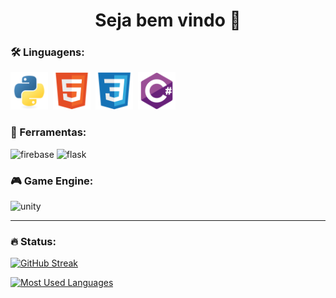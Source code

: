 <!-- 
<div id="header" align="center">
  <img src= "https://media.giphy.com/media/lP8xu5t2DLGG045H8F/giphy.gif" width="200"/>
</div>

<div id="badges" align="center">
  <a href="https://www.linkedin.com/in/gabriel-rosas-675677242/">
    <img src="https://img.shields.io/badge/LinkedIn-yellow?style=for-the-badge&logo=linkedin&logoColor=white" alt="LinkedIn Badge"/>
  </a>
  <a href="mailto:gabrielsrosas@gmail.com">
    <img src="https://img.shields.io/badge/gmail-purple?style=for-the-badge&logo=gmail&logoColor=white" alt="gmail Badge"/>
  </a>
  <a href="https://www.instagram.com/gabriellsar/">
    <img src="https://img.shields.io/badge/instagram-yellow?style=for-the-badge&logo=instagram&logoColor=white" alt="instagram Badge"/>
  </a>
</div>
--- -->

<h1 align="center">
  Seja bem vindo 👋
</h1>

<!-- 
<div align="center">
  <img src='https://media.giphy.com/media/mTPjPA6SSXgTsnZ1Dh/giphy.gif' width="300" height="200"/>
</div>
 --- -->
<!-- 
### 👨‍💻 Sobre mim :

- 💻 01110000 01110010 01101111 01100111 01110010 01100001 01101101 01100001 01110010 
- 📖 01000001 01110000 01110010 01100101 01101110 01100100 01100101 01110010 
- ❓  01010001 01110101 01100101 01110011 01110100 01101001 01101111 01101110 01100001 01110010 

--- -->

### 🛠️ Linguagens:
<div>
  <img src="https://github.com/devicons/devicon/blob/master/icons/python/python-original.svg" title="python" alt="python" width="60" height="60"/>&nbsp;
  <img src="https://github.com/devicons/devicon/blob/master/icons/html5/html5-original.svg" title="HTML5" alt="HTML" width="60" height="60"/>&nbsp;
  <img src="https://github.com/devicons/devicon/blob/master/icons/css3/css3-original.svg" title="CSS" alt="CSS" width="60" height="60"/>&nbsp;
  <img src="https://raw.githubusercontent.com/devicons/devicon/master/icons/csharp/csharp-original.svg" alt="csharp" width="60" height="60"/>
</div>

### 🧰 Ferramentas:
<div>  
  <img src="https://www.vectorlogo.zone/logos/firebase/firebase-icon.svg" alt="firebase" width="60" height="60"/> 
  <img src="https://www.vectorlogo.zone/logos/pocoo_flask/pocoo_flask-icon.svg" alt="flask" width="60" height="60"/>
</div>

### 🎮 Game Engine:
<div>  
  <img src="https://www.vectorlogo.zone/logos/unity3d/unity3d-icon.svg" alt="unity" width="60" height="60"/> 
</div>

---
### 🔥 Status:


[![GitHub Streak](http://github-readme-streak-stats.herokuapp.com?user=gabriellsar&theme=shades-of-purple&hide_border=true&date_format=%5BY.%5Dn.j&locale=pt-br&background=00000000&stroke=DD272700)](https://git.io/streak-stats)

[![Most Used Languages](https://github-readme-stats.vercel.app/api/top-langs/?username=gabriellsar&layout=compact&langs_count=6&theme=shades-of-purple&hide_border=true&hide=jupyter%20notebook&bg_color=00000000)](https://git.io/streak-stats)


<!-- ![Activity Graph](https://activity-graph.herokuapp.com/graph?username=gabriellsar&arear=true&area_color=FFFF00&hide_title=true&theme=shades-of-purple&bg_color=00000000&hide_border=true&line=FFFF00&point=800080)
 -->

